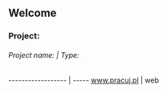 ## Welcome

### Project:
###### Project name: | Type: 
------------------ | -----
www.pracuj.pl      | web


